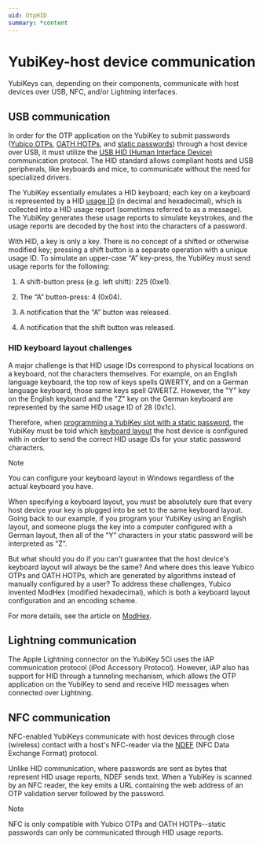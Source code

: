 ```yaml
---
uid: OtpHID
summary: *content
---
```


<!-- Copyright 2021 Yubico AB

Licensed under the Apache License, Version 2.0 (the "License");
you may not use this file except in compliance with the License.
You may obtain a copy of the License at

    http://www.apache.org/licenses/LICENSE-2.0

Unless required by applicable law or agreed to in writing, software
distributed under the License is distributed on an "AS IS" BASIS,
WITHOUT WARRANTIES OR CONDITIONS OF ANY KIND, either express or implied.
See the License for the specific language governing permissions and
limitations under the License. -->

# YubiKey-host device communication

YubiKeys can, depending on their components, communicate with host devices over USB, NFC, and/or Lightning interfaces.

## USB communication

In order for the OTP application on the YubiKey to submit passwords ([Yubico OTPs](xref:OtpYubicoOtp), [OATH HOTPs](xref:OtpHotp), and [static passwords](xref:OtpStaticPassword)) through a host device over USB, it must utilize the [USB HID (Human Interface Device)](https://www.usb.org/hid) communication protocol. The HID standard allows compliant hosts and USB peripherals, like keyboards and mice, to communicate without the need for specialized drivers.

The YubiKey essentially emulates a HID keyboard; each key on a keyboard is represented by a HID [usage ID](https://www.usb.org/sites/default/files/documents/hut1_12v2.pdf#page=53) (in decimal and hexadecimal), which is collected into a HID usage report (sometimes referred to as a message). The YubiKey generates these usage reports to simulate keystrokes, and the usage reports are decoded by the host into the characters of a password.  

With HID, a key is only a key. There is no concept of a shifted or otherwise modified key; pressing a shift button is a separate operation with a unique usage ID. To simulate an upper-case “A” key-press, the YubiKey must send usage reports for the following:

1. A shift-button press (e.g. left shift): 225 (0xe1).

1. The “A” button-press: 4 (0x04).

1. A notification that the “A” button was released.

1. A notification that the shift button was released.

### HID keyboard layout challenges

A major challenge is that HID usage IDs correspond to physical locations on a keyboard, not the characters themselves. For example, on an English language keyboard, the top row of keys spells QWERTY, and on a German language keyboard, those same keys spell QWERTZ. However, the "Y" key on the English keyboard and the "Z" key on the German keyboard are represented by the same HID usage ID of 28 (0x1c).

Therefore, when [programming a YubiKey slot with a static password](xref:OtpProgramStaticPassword), the YubiKey must be told which [keyboard layout](xref:Yubico.Core.Devices.Hid.KeyboardLayout) the host device is configured with in order to send the correct HID usage IDs for your static password characters.

> [!NOTE]
> You can configure your keyboard layout in Windows regardless of the actual keyboard you have.

When specifying a keyboard layout, you must be absolutely sure that every host device your key is plugged into be set to the same keyboard layout. Going back to our example, if you program your YubiKey using an English layout, and someone plugs the key into a computer configured with a German layout, then all of the “Y” characters in your static password will be interpreted as “Z”.

But what should you do if you can't guarantee that the host device's keyboard layout will always be the same? And where does this leave Yubico OTPs and OATH HOTPs, which are generated by algorithms instead of manually configured by a user? To address these challenges, Yubico invented ModHex (modified hexadecimal), which is both a keyboard layout configuration and an encoding scheme.

For more details, see the article on [ModHex](xref:OtpModhex).

## Lightning communication

The Apple Lightning connector on the YubiKey 5Ci uses the iAP communication protocol (iPod Accessory Protocol). However, iAP also has support for HID through a tunneling mechanism, which allows the OTP application on the YubiKey to send and receive HID messages when connected over Lightning.

## NFC communication

NFC-enabled YubiKeys communicate with host devices through close (wireless) contact with a host's NFC-reader via the [NDEF](xref:OtpNdef) (NFC Data Exchange Format) protocol.

Unlike HID communication, where passwords are sent as bytes that represent HID usage reports, NDEF sends text. When a YubiKey is scanned by an NFC reader, the key emits a URL containing the web address of an OTP validation server followed by the password.

> [!NOTE]
> NFC is only compatible with Yubico OTPs and OATH HOTPs--static passwords can only be communicated through HID usage reports.
